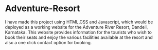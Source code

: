 # Adventure-Resort
I have made this project using HTML,CSS and Javascript, which would be deployed as a working website for the Adventure River Resort, Dandeli, Karnataka. This website provides information for the tourists who wish to book their seats and enjoy the various facilities available at the resort and also a one click contact option for booking. 
